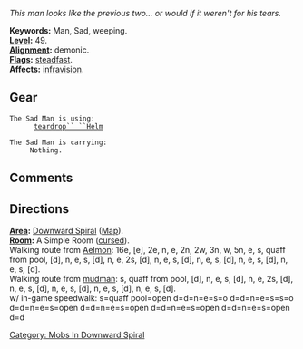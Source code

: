*This man looks like the previous two... or would if it weren't for his
tears.*

**Keywords:** Man, Sad, weeping.  
**[Level](Level.md "wikilink"):** 49.  
**[Alignment](Alignment.md "wikilink"):** demonic.  
**[Flags](:Category:_Mob_Types.md "wikilink"):**
[steadfast](Sentinel_Mobs.md "wikilink").  
**Affects:** [infravision](Infravision.md "wikilink").  

## Gear

`The Sad Man is using:`  
<worn on head>`      `[`teardrop`` ``Helm`](Teardrop_Helm.md "wikilink")

`The Sad Man is carrying:`  
`     Nothing.`

## Comments

## Directions

**[Area](:Category:_Areas.md "wikilink"):** [Downward
Spiral](:Category:_Downward_Spiral.md "wikilink")
([Map](Downward_Spiral_Map.md "wikilink")).  
**[Room](:Category:_Rooms.md "wikilink"):** A Simple Room
([cursed](Cursed_Rooms.md "wikilink")).  
Walking route from [Aelmon](Aelmon.md "wikilink"): 16e, \[e\], 2e, n, e,
2n, 2w, 3n, w, 5n, e, s, quaff from pool, \[d\], n, e, s, \[d\], n, e,
2s, \[d\], n, e, s, \[d\], n, e, s, \[d\], n, e, s, \[d\], n, e, s,
\[d\].  
Walking route from [mudman](Mudman.md "wikilink"): s, quaff from pool,
\[d\], n, e, s, \[d\], n, e, 2s, \[d\], n, e, s, \[d\], n, e, s, \[d\],
n, e, s, \[d\], n, e, s, \[d\].  
w/ in-game speedwalk: s=quaff pool=open d=d=n=e=s=o d=d=n=e=s=s=o
d=d=n=e=s=open d=d=n=e=s=open d=d=n=e=s=open d=d=n=e=s=open d=d  

[Category: Mobs In Downward
Spiral](Category:_Mobs_In_Downward_Spiral "wikilink")
